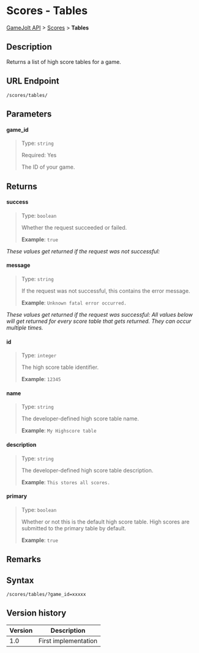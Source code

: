 # Scores - Tables

[GameJolt API](../../index.md) > [Scores](index.md) > __Tables__

## Description

Returns a list of high score tables for a game.

## URL Endpoint

```
/scores/tables/
```

## Parameters

#### game_id
> Type: `string`
>
> Required: Yes
>
> The ID of your game.

## Returns

#### success
> Type: `boolean`
>
> Whether the request succeeded or failed.
>
> __Example__: `true`

_These values get returned if the request was not successful:_

#### message
> Type: `string`
>
> If the request was not successful, this contains the error message.
>
> __Example__: `Unknown fatal error occurred.`

_These values get returned if the request was successful:_
_All values below will get returned for every score table that gets returned. They can occur multiple times._

#### id
> Type: `integer`
>
> The high score table identifier.
>
> __Example__: `12345`

#### name
> Type: `string`
>
> The developer-defined high score table name.
>
> __Example__: `My Highscore table`

#### description
> Type: `string`
>
> The developer-defined high score table description.
>
> __Example__: `This stores all scores.`

#### primary
> Type: `boolean`
>
> Whether or not this is the default high score table. High scores are submitted to the primary table by default.
>
> __Example__: `true`

## Remarks

## Syntax

```
/scores/tables/?game_id=xxxxx
```

## Version history

Version		 | Description
---			 | ---
1.0			 | First implementation